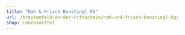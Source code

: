 ```yaml
---
title: "Nah & Frisch Bonstingl KG"
url: /breitenfeld-an-der-rittschein/nah-und-frisch-bonstingl-kg/
shop: Lebensmittel
---
```

